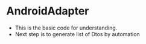 # AndroidAdapter


* This is the basic code for understanding.
* Next step is to generate list of Dtos by automation

